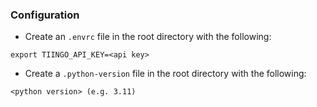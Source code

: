 ### Configuration

* Create an `.envrc` file in the root directory with the following:

```
export TIINGO_API_KEY=<api key>
```

* Create a `.python-version` file in the root directory with the following:

```
<python version> (e.g. 3.11)
```
